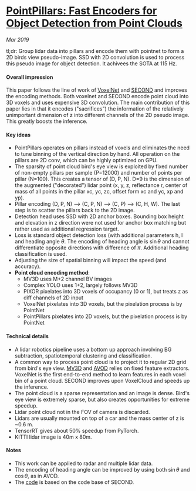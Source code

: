 # [PointPillars: Fast Encoders for Object Detection from Point Clouds](https://arxiv.org/pdf/1812.05784.pdf)

_Mar 2019_

tl;dr: Group lidar data into pillars and encode them with pointnet to form a 2D birds view pseudo-image. SSD with 2D convolution is used to process this pseudo image for object detection. It achivees the SOTA at 115 Hz.

#### Overall impression
This paper follows the line of work of [VoxelNet](voxelnet.md) and [SECOND](second.md) and improves the encoding methods. Both voxelnet and SECOND encode point cloud into 3D voxels and uses expensive 3D convolution. The main contribution of this paper lies in that it encodes ("sacrifices") the information of the relatively unimportant dimension of z into different channels of the 2D pseudo image. This greatly boosts the inference.

#### Key ideas
- PointPillars operates on pillars instead of voxels and eliminates the need to tune binning of the vertical direction by hand. All operation on the pillars are 2D conv, which can be highly optimized on GPU.
- The sparsity of point cloud bird's eye view is exploited by fixed number of non-empty pillars per sample (P=12000) and number of points per pillar (N=100). This creates a tensor of (D, P, N). D=9 is the dimension of the augmented ("decorated") lidar point (x, y, z, reflectance r, center of mass of all points in the pillar xc, yc, zc, offset form xc and yc, xp and yp).
- Pillar encoding (D, P, N) --> (C, P, N) --> (C, P) --> (C, H, W). The last step is to scatter the pillars back to the 2D image. 
- Detection head uses SSD with 2D anchor boxes. Bounding box height and elevation in z direction were not used for anchor box matching but rather used as additional regression target. 
- Loss is standard object detection loss (with additional parameters h, l and heading angle $\theta$. The encoding of heading angle is $\sin\theta$ and cannot differentiate opposite directions with difference of $\pi$. Additional heading classification is used.
- Adjusting the size of spatial binning will impact the speed (and accuracy).
- **Point cloud encoding method**:
	- MV3D uses M+2 channel BV images
	- Complex YOLO uses 1+2, largely follows MV3D
	- PIXOR pixelates into 3D voxels of occupancy (0 or 1), but treats z as diff channels of 2D input
	- VoxelNet pixelates into 3D voxels, but the pixelation process is by PointNet
	- PointPillars pixelates into 2D voxels, but the pixelation process is by PointNet

#### Technical details
- A lidar robotics pipeline uses a bottom up approach involving BG subtraction, spatiotemporal clustering and classification.
- A common way to process point cloud is to project it to regular 2D grid from bird's eye view. [MV3D](mv3d.md) and [AVOD](avod.md) relies on fixed feature extractors. VoxelNet is the first end-to-end method to learn features in each voxel bin of a point cloud. SECOND improves upon VoxelCloud and speeds up the inference. 
- The point cloud is a sparse representation and an image is dense. Bird's eye view is extremely sparse, but also creates opportunities for extreme speedup.
- Lidar point cloud not in the FOV of camera is discarded.
- Lidars are usually mounted on top of a car and the mass center of z is ~0.6 m.
- TensorRT gives about 50% speedup from PyTorch.
- KITTI lidar image is 40m x 80m.

 
#### Notes
- This work can be applied to radar and multiple lidar data.
- The encoding of heading angle can be improved by using both $\sin\theta$ and $\cos\theta$, as in AVOD.
- The [code](https://github.com/nutonomy/second.pytorch) is based on the code base of SECOND. 